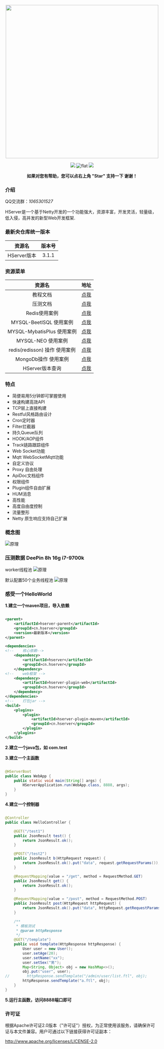 <p align="center">
<a href="https://doc.hserver.top">
<img src="https://gitee.com/HServer/HServer/raw/master/doc/icon.png" width="500" />
</a>
</p>
<p align="center">
    <a >
        <img src="https://img.shields.io/badge/Build-Java8-red.svg?style=flat" />
    </a>
    <a >
        <img src="https://img.shields.io/badge/Netty-4.1.77.Final-blue.svg" alt="flat">
    </a>
    <a >
        <img src="https://img.shields.io/badge/Licence-Apache2.0-green.svg?style=flat" />
    </a>

<p align="center">    
    <b>如果对您有帮助，您可以点右上角 "Star" 支持一下 谢谢！</b>
</p>

### 介绍

QQ交流群：*1065301527*

HServer是一个基于Netty开发的一个功能强大，资源丰富，开发灵活，轻量级，低入侵，高并发的新型Web开发框架.


### 最新央仓库统一版本

| 资源名 |  版本号  |
| :----:|:-----:|
| HServer版本 | 3.1.1 |

### 资源菜单

|             资源名              | 地址 |
|:----------------------------:| :----: |
|             教程文档             | [点我](https://doc.hserver.top)  |
|             压测文档             | [点我](doc/PM.md) |
|          Redis使用案例           | [点我](https://gitee.com/HServer/hserver-for-java-redis) |
|     MYSQL-BeetlSQL 使用案例      | [点我](https://gitee.com/HServer/hserver-for-java-beetlsql) |
|    MYSQL-MybatisPlus 使用案例    | [点我](https://gitee.com/HServer/hserver-system) |
|        MYSQL-NEO 使用案例        |  [点我](https://gitee.com/HServer/hserver-for-java-mysql) |
|   redis(redisson) 操作 使用案例    |  [点我](https://gitee.com/HServer/hserver-for-java-redis) |
|        MongoDb操作 使用案例        |  [点我](https://gitee.com/HServer/hserver-for-java-mongodb) |
|         HServer版本查询          | [点我](https://repo1.maven.org/maven2/cn/hserver/) |

### 特点

* 简便易用5分钟即可掌握使用
* 快速构建高效API
* TCP层上直接构建
* Restful风格路由设计
* Cron定时器
* Filter拦截器
* 持久Queue队列
* HOOK/AOP组件
* Track链路跟踪组件
* Web Socket功能
* Mqtt WebSocketMqtt功能
* 自定义协议
* Proxy 自由处理
* ApiDoc文档组件
* 权限组件
* Plugin组件自由扩展
* HUM消息
* 高性能
* 高度自由度控制
* 流量整形
* Netty 原生响应支持自己扩展

### 概念图

![原理](https://gitee.com/HServer/HServer/raw/master/doc/planning_map.jpg)

### 压测数据 DeePin 8h 16g i7-9700k

worker线程池
![原理](https://gitee.com/HServer/HServer/raw/master/doc/w.png)

默认配置50个业务线程池
![原理](https://gitee.com/HServer/HServer/raw/master/doc/b.png)

### 感受一个HelloWorld

**1.建立一个maven项目，导入依赖**

```xml

<parent>
    <artifactId>hserver-parent</artifactId>
    <groupId>cn.hserver</groupId>
    <version>最新版本</version>
</parent>

<dependencies>
<!--    核心依赖-->
    <dependency>
        <artifactId>hserver</artifactId>
        <groupId>cn.hserver</groupId>
    </dependency>
<!--    web框架 -->
    <dependency>
        <artifactId>hserver-plugin-web</artifactId>
        <groupId>cn.hserver</groupId>
    </dependency>
</dependencies>
<!--    打包jar -->
<build>
    <plugins>
        <plugin>
            <artifactId>hserver-plugin-maven</artifactId>
            <groupId>cn.hserver</groupId>
        </plugin>
    </plugins>
</build>


```

**2.建立一个java包，如 com.test**

**3.建立一个主函数**

```java

@HServerBoot
public class WebApp {
    public static void main(String[] args) {
        HServerApplication.run(WebApp.class, 8888, args);
    }
}
```

**4.建立一个控制器**

```java

@Controller
public class HelloController {

    @GET("/test1")
    public JsonResult test() {
        return JsonResult.ok();
    }

    @POST("/test2")
    public JsonResult b(HttpRequest request) {
        return JsonResult.ok().put("data", request.getRequestParams());
    }

    @RequestMapping(value = "/get", method = RequestMethod.GET)
    public JsonResult get() {
        return JsonResult.ok();
    }

    @RequestMapping(value = "/post", method = RequestMethod.POST)
    public JsonResult post(HttpRequest httpRequest) {
        return JsonResult.ok().put("data", httpRequest.getRequestParams());
    }

    /**
     * 模板测试
     * @param httpResponse
     */
    @GET("/template")
    public void template(HttpResponse httpResponse) {
        User user = new User();
        user.setAge(20);
        user.setName("xx");
        user.setSex("男");
        Map<String, Object> obj = new HashMap<>();
        obj.put("user", user);
//        httpResponse.sendTemplate("/admin/user/list.ftl", obj);
        httpResponse.sendTemplate("a.ftl", obj);
    }
}
```

**5.运行主函数，访问8888端口即可**

### 许可证

根据Apache许可证2.0版本（"许可证"）授权，为正常使用该服务，请确保许可证与本文件兼容。用户可通过以下链接获得许可证副本：

http://www.apache.org/licenses/LICENSE-2.0
